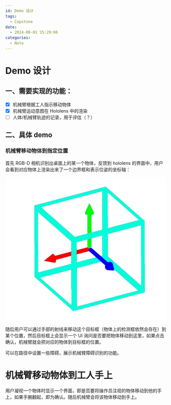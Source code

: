 ```yaml
---
id: Demo 设计
tags:
  - Capstone
date:
  - 2024-08-01 15:29:06
categories:
  - Note
---
```

# Demo 设计

## 一、需要实现的功能：

- [X] 机械臂根据工人指示移动物体
- [X] 机械臂运动意图在 Hololens 中的渲染
- [ ] 人体/机械臂轨迹的记录，用于评估（？）

## 二、具体 demo

### 机械臂移动物体到指定位置

首先 RGB-D 相机识别出桌面上的某一个物体，反馈到 hololens 的界面中，用户会看到对应物体上渲染出来了一个边界框和表示位姿的坐标轴：

![](static/H74Jb6HIKodKjvxvHJGcvl1Vnrc.png)

随后用户可以通过手部的射线来移动这个目标框（物体上的检测框依然会存在）到某个位置，然后目标框上会显示一个 UI 询问是否要把物体移动到这里，如果点击确认，机械臂就会把对应的物体到目标框的位置。

可以在路径中设置一些障碍，展示机械臂障碍识别的功能。

# 机械臂移动物体到工人手上

用户凝视一个物体时显示一个界面，即是否要将操作员注视的物体移动到他的手上，如果手腕翻起，即为确认。随后机械臂会将该物体移动到手上。
